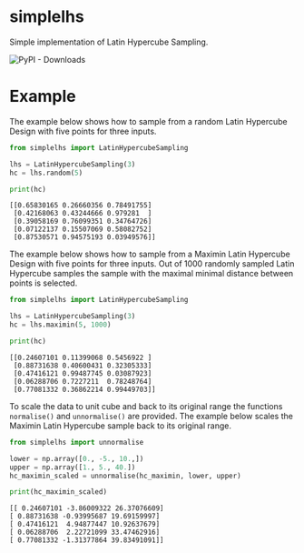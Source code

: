 # simplelhs
Simple implementation of Latin Hypercube Sampling.

![PyPI - Downloads](https://img.shields.io/pypi/dm/simplelhs)

# Example

The example below shows how to sample from a random Latin Hypercube Design with five points for three inputs.

```python
from simplelhs import LatinHypercubeSampling

lhs = LatinHypercubeSampling(3)
hc = lhs.random(5)

print(hc)
```

```
[[0.65830165 0.26660356 0.78491755]
 [0.42168063 0.43244666 0.979281  ]
 [0.39058169 0.76099351 0.34764726]
 [0.07122137 0.15507069 0.58082752]
 [0.87530571 0.94575193 0.03949576]]
 ```

The example below shows how to sample from a Maximin Latin Hypercube Design with five points for three inputs. Out of 1000 randomly sampled Latin Hypercube samples the sample with the maximal minimal distance between points is selected.

```python
from simplelhs import LatinHypercubeSampling

lhs = LatinHypercubeSampling(3)
hc = lhs.maximin(5, 1000)

print(hc)
```

```
[[0.24607101 0.11399068 0.5456922 ]
 [0.88731638 0.40600431 0.32305333]
 [0.47416121 0.99487745 0.03087923]
 [0.06288706 0.7227211  0.78248764]
 [0.77081332 0.36862214 0.99449703]]
 ```
 
To scale the data to unit cube and back to its original range the functions `normalise()` and `unnormalise()` are provided. The example below scales the Maximin Latin Hypercube sample back to its original range.

```python
from simplelhs import unnormalise

lower = np.array([0., -5., 10.,])
upper = np.array([1., 5., 40.])
hc_maximin_scaled = unnormalise(hc_maximin, lower, upper)

print(hc_maximin_scaled)
```

 ```
 [[ 0.24607101 -3.86009322 26.37076609]
 [ 0.88731638 -0.93995687 19.69159997]
 [ 0.47416121  4.94877447 10.92637679]
 [ 0.06288706  2.22721099 33.47462916]
 [ 0.77081332 -1.31377864 39.83491091]]
 ```
